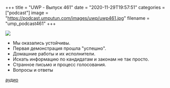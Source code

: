 +++
title = "UWP - Выпуск 461"
date = "2020-11-29T19:57:51"
categories = ["podcast"]
image = "https://podcast.umputun.com/images/uwp/uwp461.jpg"
filename = "ump_podcast461"
+++

![](https://podcast.umputun.com/images/uwp/uwp461.jpg)

- Мы оказались устойчивы.
- Первая демонстрация прошла "успешно".
- Домашние работы и их исполнители.
- Искать информацию по кандидатам и законам не так просто.
- Странное письмо и процесс голосования.
- Вопросы и ответы

[аудио](https://podcast.umputun.com/media/ump_podcast461.mp3)
<audio src="https://podcast.umputun.com/media/ump_podcast461.mp3" preload="none"></audio>
